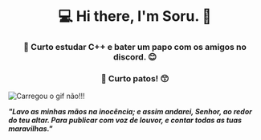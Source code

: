 <center><h1>💻 Hi there, I'm Soru. 👋</h1></center>

<center><h3>🧐 Curto estudar C++ e bater um papo com os amigos no discord. 😊</h3></center> 

<center><h3>🦆 Curto patos! 😙</h3></center> 

<img align="center" src="https://cdn.discordapp.com/attachments/785649762253930567/825178505003401226/83161ae44e0be997-.gif" alt="Carregou o gif não!!!">

***"Lavo as minhas mãos na inocência; e assim andarei, Senhor, ao redor do teu altar. Para publicar com voz de louvor, e contar todas as tuas maravilhas."***

 
